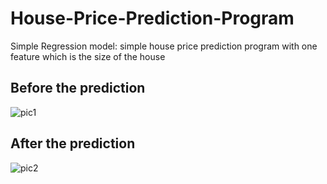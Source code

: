 # House-Price-Prediction-Program
Simple Regression model:  simple house price prediction program with one feature which is the size of the house 

## Before the prediction 
![pic1](https://github.com/Esmail-ibraheem/House-Price-Prediction-Program/assets/113830751/effa7440-862a-4f78-a96d-b8828fc9fee1)
## After the prediction 
![pic2](https://github.com/Esmail-ibraheem/House-Price-Prediction-Program/assets/113830751/bf744d81-2029-4058-b94d-01474bd003ec)
